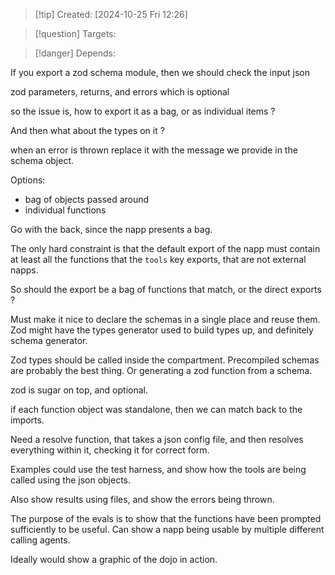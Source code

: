 
>[!tip] Created: [2024-10-25 Fri 12:26]

>[!question] Targets: 

>[!danger] Depends: 

If you export a zod schema module, then we should check the input json 

zod parameters, returns, and errors which is optional

so the issue is, how to export it as a bag, or as individual items ?

And then what about the types on it ?

when an error is thrown replace it with the message we provide in the schema object.

Options:
- bag of objects passed around
- individual functions

Go with the back, since the napp presents a bag.

The only hard constraint is that the default export of the napp must contain at least all the functions that the `tools` key exports, that are not external napps.

So should the export be a bag of functions that match, or the direct exports ?

Must make it nice to declare the schemas in a single place and reuse them.  Zod might have the types generator used to build types up, and definitely schema generator.

Zod types should be called inside the compartment.  Precompiled schemas are probably the best thing.  Or generating a zod function from a schema.

zod is sugar on top, and optional.

if each function object was standalone, then we can match back to the imports.

Need a resolve function, that takes a json config file, and then resolves everything within it, checking it for correct form.

Examples could use the test harness, and show how the tools are being called using the json objects.

Also show results using files, and show the errors being thrown.

The purpose of the evals is to show that the functions have been prompted sufficiently to be useful.
Can show a napp being usable by multiple different calling agents.

Ideally would show a graphic of the dojo in action.